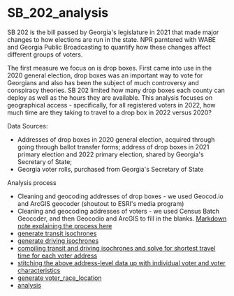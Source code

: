 # SB_202_analysis
SB 202 is the bill passed by Georgia's legislature in 2021 that made major changes to how elections are run in the state. NPR parntered with WABE and Georgia Public Broadcasting to quantify how these changes affect different groups of voters.<br>

The first measure we focus on is drop boxes. First came into use in the 2020 general election, drop boxes was an important way to vote for Georgians and also has been the  subject of much controversy and conspiracy theories. SB 202 limited how many drop boxes each county can deploy as well as the hours they are available. This analysis focuses on geographical access - specifically, for all registered voters in 2022, how much time are they taking to travel to a drop box in 2022 versus 2020?<br>

Data Sources:<br>
- Addresses of drop boxes in 2020 general election, acquired through going through ballot transfer forms; address of drop boxes in 2021 primary election and 2022 primary election, shared by Georgia's Secretary of State;
- Georgia voter rolls, purchased from Georgia's Secretary of State

Analysis process<br>
- Cleaning and geocoding addresses of drop boxes - we used Geocod.io and ArcGIS geocoder (shoutout to ESRI's media program)
- Cleaning and geocoding addresses of voters - we used Census Batch Geocoder, and then Geocodio and ArcGIS to fill in the blanks. [Markdown note explaining the process here](https://github.com/NPR-investigations/SB_202_analysis/blob/main/geocoding_code_notes.md)
- [generate transit isochrones](https://github.com/NPR-investigations/SB_202_analysis/blob/main/20220607_SB_202_transit_isochrone_generation_using_TravelTime-Copy1.ipynb)
- [generate driving isochrones](https://github.com/NPR-investigations/SB_202_analysis/blob/main/20220607_driving_isochrone-Copy1.ipynb)
- [compiling transit and driving isochrones and solve for shortest travel time for each voter address](https://github.com/NPR-investigations/SB_202_analysis/blob/main/20220513_SB_202_demographic_location_data_assembly.ipynb)
- [stitching the above address-level data up with individual voter and voter characteristics](https://github.com/NPR-investigations/SB_202_analysis/blob/main/20220607_SB_202_all_variable_assembly-cleanup.ipynb)
- [generate voter_race_location](https://github.com/NPR-investigations/SB_202_analysis/blob/main/20220512_SB_202_voter_address_cleanup.ipynb)
- [analysis](https://github.com/NPR-investigations/SB_202_analysis/blob/main/20220603_SB_202_demographic_location_analysis-Copy1.ipynb)
